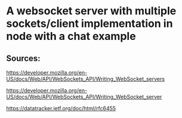 # A websocket server with multiple sockets/client implementation in node with a chat example

## Sources:

https://developer.mozilla.org/en-US/docs/Web/API/WebSockets_API/Writing_WebSocket_servers

https://developer.mozilla.org/en-US/docs/Web/API/WebSockets_API/Writing_WebSocket_server

https://datatracker.ietf.org/doc/html/rfc6455
